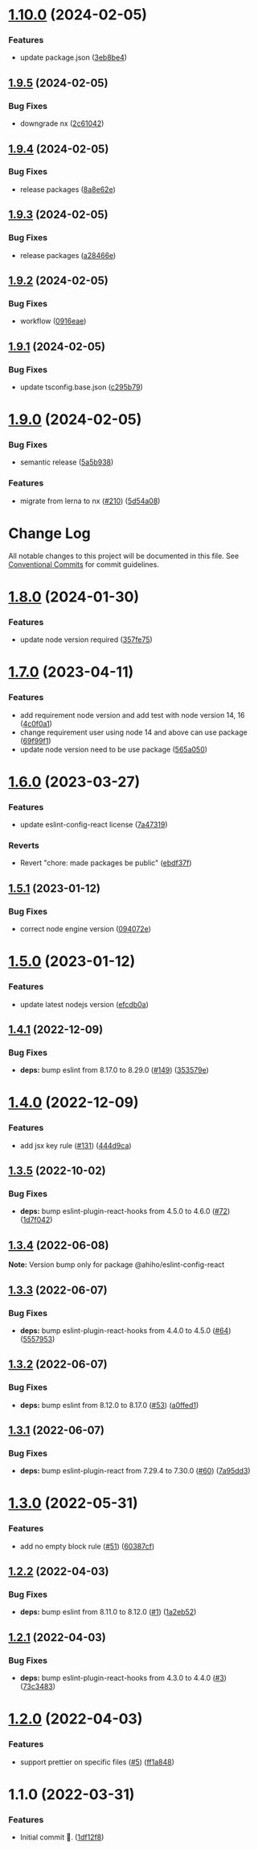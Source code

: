 # [1.10.0](https://github.com/ahiho/tjs-configs/compare/@ahiho/eslint-config-react@1.9.5...@ahiho/eslint-config-react@1.10.0) (2024-02-05)


### Features

* update package.json ([3eb8be4](https://github.com/ahiho/tjs-configs/commit/3eb8be4e58807fc7788695a40e506e416074cd0b))

## [1.9.5](https://github.com/ahiho/tjs-configs/compare/@ahiho/eslint-config-react@1.9.4...@ahiho/eslint-config-react@1.9.5) (2024-02-05)


### Bug Fixes

* downgrade nx ([2c61042](https://github.com/ahiho/tjs-configs/commit/2c61042dbfdaeda66db7fe4294bb1a42090e7c8f))

## [1.9.4](https://github.com/ahiho/tjs-configs/compare/@ahiho/eslint-config-react@1.9.3...@ahiho/eslint-config-react@1.9.4) (2024-02-05)


### Bug Fixes

* release packages ([8a8e62e](https://github.com/ahiho/tjs-configs/commit/8a8e62e13a02ac9483019fcd1501d012b77ea44f))

## [1.9.3](https://github.com/ahiho/tjs-configs/compare/@ahiho/eslint-config-react@1.9.2...@ahiho/eslint-config-react@1.9.3) (2024-02-05)


### Bug Fixes

* release packages ([a28466e](https://github.com/ahiho/tjs-configs/commit/a28466e2fa1109920dbfdd3c9cfb5744ce99a971))

## [1.9.2](https://github.com/ahiho/tjs-configs/compare/@ahiho/eslint-config-react@1.9.1...@ahiho/eslint-config-react@1.9.2) (2024-02-05)


### Bug Fixes

* workflow ([0916eae](https://github.com/ahiho/tjs-configs/commit/0916eae6627749200c5f8927c9e4d2a152c22c5a))

## [1.9.1](https://github.com/ahiho/tjs-configs/compare/@ahiho/eslint-config-react@1.9.0...@ahiho/eslint-config-react@1.9.1) (2024-02-05)


### Bug Fixes

* update tsconfig.base.json ([c295b79](https://github.com/ahiho/tjs-configs/commit/c295b7910d9902a6ebb668a46ca882a4110aea27))

# [1.9.0](https://github.com/ahiho/tjs-configs/compare/@ahiho/eslint-config-react@1.8.0...@ahiho/eslint-config-react@1.9.0) (2024-02-05)


### Bug Fixes

* semantic release ([5a5b938](https://github.com/ahiho/tjs-configs/commit/5a5b938c5741b15ab79c24f8d09b5d3549e36007))


### Features

* migrate from lerna to nx ([#210](https://github.com/ahiho/tjs-configs/issues/210)) ([5d54a08](https://github.com/ahiho/tjs-configs/commit/5d54a08e10c496ed5bbafb07eb2c050001866ffb))

# Change Log

All notable changes to this project will be documented in this file.
See [Conventional Commits](https://conventionalcommits.org) for commit guidelines.

# [1.8.0](https://github.com/ahiho/tjs-configs/compare/@ahiho/eslint-config-react@1.7.0...@ahiho/eslint-config-react@1.8.0) (2024-01-30)


### Features

* update node version required ([357fe75](https://github.com/ahiho/tjs-configs/commit/357fe75f8ce196279ebabf18527dd034e7e6be71))





# [1.7.0](https://github.com/ahiho/tjs-configs/compare/@ahiho/eslint-config-react@1.6.0...@ahiho/eslint-config-react@1.7.0) (2023-04-11)


### Features

* add requirement node version and add test with node version 14, 16 ([4c0f0a1](https://github.com/ahiho/tjs-configs/commit/4c0f0a106baee0625744ea746231dfc48268fe2b))
* change requirement user using node 14 and above can use package ([69f99f1](https://github.com/ahiho/tjs-configs/commit/69f99f13c2fb2924ef3cc540edaf93186fcc97b8))
* update node version need to be use package ([565a050](https://github.com/ahiho/tjs-configs/commit/565a050bd12aff7bebb626680270da1dd03ecb5c))





# [1.6.0](https://github.com/ahiho/tjs-configs/compare/@ahiho/eslint-config-react@1.5.1...@ahiho/eslint-config-react@1.6.0) (2023-03-27)


### Features

* update eslint-config-react license ([7a47319](https://github.com/ahiho/tjs-configs/commit/7a47319092d26476bb019bbe6053cf8edd3bd999))


### Reverts

* Revert "chore: made packages be public" ([ebdf37f](https://github.com/ahiho/tjs-configs/commit/ebdf37f920a34c0eff0a979ea7ad9b4598d9cdc7))





## [1.5.1](https://github.com/ahiho/tjs-configs/compare/@ahiho/eslint-config-react@1.5.0...@ahiho/eslint-config-react@1.5.1) (2023-01-12)


### Bug Fixes

* correct node engine version ([094072e](https://github.com/ahiho/tjs-configs/commit/094072e351e28db9b469d52b113cdf55db973ea4))





# [1.5.0](https://github.com/ahiho/tjs-configs/compare/@ahiho/eslint-config-react@1.4.1...@ahiho/eslint-config-react@1.5.0) (2023-01-12)


### Features

* update latest nodejs version ([efcdb0a](https://github.com/ahiho/tjs-configs/commit/efcdb0adcca89553392ea5090dcda786e9d0c87b))





## [1.4.1](https://github.com/ahiho/tjs-configs/compare/@ahiho/eslint-config-react@1.4.0...@ahiho/eslint-config-react@1.4.1) (2022-12-09)


### Bug Fixes

* **deps:** bump eslint from 8.17.0 to 8.29.0 ([#149](https://github.com/ahiho/tjs-configs/issues/149)) ([353579e](https://github.com/ahiho/tjs-configs/commit/353579ecf3723f4b6c2864f966c83316838c217e))





# [1.4.0](https://github.com/ahiho/tjs-configs/compare/@ahiho/eslint-config-react@1.3.5...@ahiho/eslint-config-react@1.4.0) (2022-12-09)


### Features

* add jsx key rule ([#131](https://github.com/ahiho/tjs-configs/issues/131)) ([444d9ca](https://github.com/ahiho/tjs-configs/commit/444d9cafc7e12a9c11ddcad8832dfee39d23b5f5))





## [1.3.5](https://github.com/ahiho/tjs-configs/compare/@ahiho/eslint-config-react@1.3.4...@ahiho/eslint-config-react@1.3.5) (2022-10-02)


### Bug Fixes

* **deps:** bump eslint-plugin-react-hooks from 4.5.0 to 4.6.0 ([#72](https://github.com/ahiho/tjs-configs/issues/72)) ([1d7f042](https://github.com/ahiho/tjs-configs/commit/1d7f042a6a39e6d6eacba6afc50f81b08c7f6a56))





## [1.3.4](https://github.com/ahiho/tjs-configs/compare/@ahiho/eslint-config-react@1.3.3...@ahiho/eslint-config-react@1.3.4) (2022-06-08)

**Note:** Version bump only for package @ahiho/eslint-config-react





## [1.3.3](https://github.com/ahiho/tjs-configs/compare/@ahiho/eslint-config-react@1.3.2...@ahiho/eslint-config-react@1.3.3) (2022-06-07)


### Bug Fixes

* **deps:** bump eslint-plugin-react-hooks from 4.4.0 to 4.5.0 ([#64](https://github.com/ahiho/tjs-configs/issues/64)) ([5557953](https://github.com/ahiho/tjs-configs/commit/55579539a90f57c7f9aeee03d634f98636f7f60f))





## [1.3.2](https://github.com/ahiho/tjs-configs/compare/@ahiho/eslint-config-react@1.3.1...@ahiho/eslint-config-react@1.3.2) (2022-06-07)


### Bug Fixes

* **deps:** bump eslint from 8.12.0 to 8.17.0 ([#53](https://github.com/ahiho/tjs-configs/issues/53)) ([a0ffed1](https://github.com/ahiho/tjs-configs/commit/a0ffed18b2f16cc6fad873c9c6be223a2794c9ee))





## [1.3.1](https://github.com/ahiho/tjs-configs/compare/@ahiho/eslint-config-react@1.3.0...@ahiho/eslint-config-react@1.3.1) (2022-06-07)


### Bug Fixes

* **deps:** bump eslint-plugin-react from 7.29.4 to 7.30.0 ([#60](https://github.com/ahiho/tjs-configs/issues/60)) ([7a95dd3](https://github.com/ahiho/tjs-configs/commit/7a95dd309e540d2a32a5c193e1c423cbd8b32152))





# [1.3.0](https://github.com/ahiho/tjs-configs/compare/@ahiho/eslint-config-react@1.2.2...@ahiho/eslint-config-react@1.3.0) (2022-05-31)


### Features

* add no empty block rule ([#51](https://github.com/ahiho/tjs-configs/issues/51)) ([60387cf](https://github.com/ahiho/tjs-configs/commit/60387cfa1f544a646b87099e2c4e7d701ee14564))





## [1.2.2](https://github.com/ahiho/tjs-configs/compare/@ahiho/eslint-config-react@1.2.1...@ahiho/eslint-config-react@1.2.2) (2022-04-03)


### Bug Fixes

* **deps:** bump eslint from 8.11.0 to 8.12.0 ([#1](https://github.com/ahiho/tjs-configs/issues/1)) ([1a2eb52](https://github.com/ahiho/tjs-configs/commit/1a2eb52ee3523fe254911bbeb9b7845d2aed15b0))





## [1.2.1](https://github.com/ahiho/tjs-configs/compare/@ahiho/eslint-config-react@1.2.0...@ahiho/eslint-config-react@1.2.1) (2022-04-03)


### Bug Fixes

* **deps:** bump eslint-plugin-react-hooks from 4.3.0 to 4.4.0 ([#3](https://github.com/ahiho/tjs-configs/issues/3)) ([73c3483](https://github.com/ahiho/tjs-configs/commit/73c34834c246398f9c3e437c74ce12608a30ade5))





# [1.2.0](https://github.com/ahiho/tjs-configs/compare/@ahiho/eslint-config-react@1.1.0...@ahiho/eslint-config-react@1.2.0) (2022-04-03)


### Features

* support prettier on specific files ([#5](https://github.com/ahiho/tjs-configs/issues/5)) ([ff1a848](https://github.com/ahiho/tjs-configs/commit/ff1a8482ac0504f7c84d9f20bec52db2a09647a7))





# 1.1.0 (2022-03-31)


### Features

* Initial commit 🎉. ([1df12f8](https://github.com/ahiho/tjs-configs/commit/1df12f8eca7656a75083eab734b89768d138dbae))
